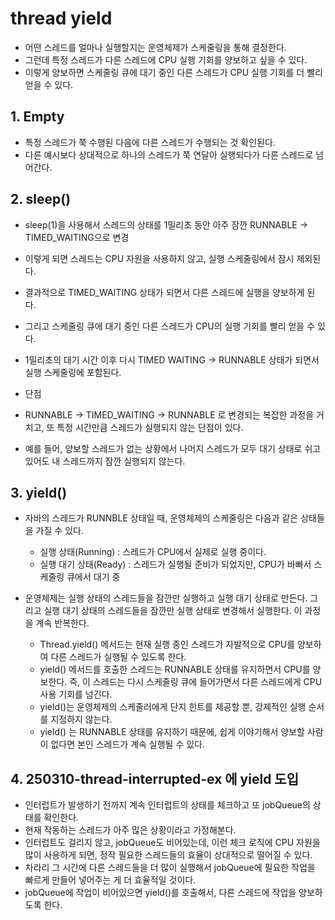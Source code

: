 # thread yield
- 어떤 스레드를 얼마나 실행할지는 운영체제가 스케줄링을 통해 결정한다.
- 그런데 특정 스레드가 다른 스레드에 CPU 실행 기회를 양보하고 싶을 수 있다.
- 이렇게 양보하면 스케줄링 큐에 대기 중인 다른 스레드가 CPU 실행 기회를 더 빨리 얻을 수 있다.

## 1. Empty
- 특정 스레드가 쭉 수행된 다음에 다른 스레드가 수행되는 것 확인된다.
- 다른 예시보다 상대적으로 하나의 스레드가 쭉 연달아 실행되다가 다른 스레드로 넘어간다.
  
## 2. sleep()
- sleep(1)을 사용해서 스레드의 상태를 1밀리초 동안 아주 잠깐 RUNNABLE -> TIMED_WAITING으로 변경
- 이렇게 되면 스레드는 CPU 자원을 사용하지 않고, 실행 스케줄링에서 잠시 제외된다.
- 결과적으로 TIMED_WAITING 상태가 되면서 다른 스레드에 실행을 양보하게 된다.
- 그리고 스케줄링 큐에 대기 중인 다른 스레드가 CPU의 실행 기회를 빨리 얻을 수 있다.
- 1밀리초의 대기 시간 이후 다시 TIMED WAITING -> RUNNABLE 상태가 되면서 실행 스케줄링에 포함된다.

- 단점
- RUNNABLE -> TIMED_WAITING -> RUNNABLE 로 변경되는 복잡한 과정을 거치고, 또 특정 시간만큼 스레드가 실행되지 않는 단점이 있다.
- 예를 들어, 양보할 스레드가 없는 상황에서 나머지 스레드가 모두 대기 상태로 쉬고 있어도 내 스레드까지 잠깐 실행되지 않는다.

## 3. yield()
- 자바의 스레드가 RUNNBLE 상태일 때, 운영체제의 스케줄링은 다음과 같은 상태들을 가질 수 있다.
  - 실행 상태(Running) : 스레드가 CPU에서 실제로 실행 중이다.
  - 실행 대기 상태(Ready) : 스레드가 실행될 준비가 되었지만, CPU가 바빠서 스케줄링 큐에서 대기 중
- 운영체제는 실행 상태의 스레드들을 잠깐만 실행하고 실행 대기 상태로 만든다. 그리고 실행 대기 상태의 스레드들을 잠깐만 실행 상태로 변경해서 실행한다. 이 과정을 계속 반복한다.

  - Thread.yield() 메서드는 현재 실행 중인 스레드가 자발적으로 CPU를 양보하여 다른 스레드가 실행될 수 있도록 한다.
  - yield() 메서드를 호출한 스레드는 RUNNABLE 상태를 유지하면서 CPU를 양보한다. 즉, 이 스레드는 다시 스케줄링 큐에 들어가면서 다른 스레드에게 CPU 사용 기회를 넘긴다.
  - yield()는 운영체제의 스케줄러에게 단지 힌트를 제공할 뿐, 강제적인 실행 순서를 지정하지 않는다.
  - yield() 는 RUNNABLE 상태를 유지하기 때문에, 쉽게 이야기해서 양보할 사람이 없다면 본인 스레드가 계속 실행될 수 있다.
 
## 4. 250310-thread-interrupted-ex 에 yield 도입
- 인터럽트가 발생하기 전까지 계속 인터럽트의 상태를 체크하고 또 jobQueue의 상태를 확인한다.
- 현재 작동하는 스레드가 아주 많은 상황이라고 가정해본다.
- 인터럽트도 걸리지 않고, jobQueue도 비어있는데, 이런 체크 로직에 CPU 자원을 많이 사용하게 되면, 정작 필요한 스레드들의 효율이 상대적으로 떨어질 수 있다.
- 차라리 그 시간에 다른 스레드들을 더 많이 실행해서 jobQueue에 필요한 작업을 빠르게 만들어 넣어주는 게 더 효율적일 것이다.
- jobQueue에 작업이 비어있으면 yield()를 호출해서, 다른 스레드에 작업을 양보하도록 한다.
